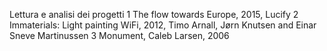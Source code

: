 Lettura e analisi dei progetti
1 The flow towards Europe, 2015, Lucify
2 Immaterials: Light painting WiFi, 2012, Timo Arnall, Jørn Knutsen and Einar Sneve Martinussen
3 Monument, Caleb Larsen, 2006
